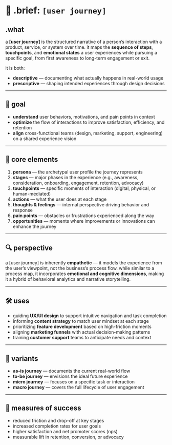 # 🧩 .brief: `[user journey]`

## .what
a **[user journey]** is the structured narrative of a person’s interaction with a product, service, or system over time. it maps the **sequence of steps**, **touchpoints**, and **emotional states** a user experiences while pursuing a specific goal, from first awareness to long-term engagement or exit.

it is both:
- **descriptive** — documenting what actually happens in real-world usage
- **prescriptive** — shaping intended experiences through design decisions

---

## 🎯 goal
- **understand** user behaviors, motivations, and pain points in context
- **optimize** the flow of interactions to improve satisfaction, efficiency, and retention
- **align** cross-functional teams (design, marketing, support, engineering) on a shared experience vision

---

## 🧱 core elements
1. **persona** — the archetypal user profile the journey represents
2. **stages** — major phases in the experience (e.g., awareness, consideration, onboarding, engagement, retention, advocacy)
3. **touchpoints** — specific moments of interaction (digital, physical, or human-mediated)
4. **actions** — what the user does at each stage
5. **thoughts & feelings** — internal perspective driving behavior and response
6. **pain points** — obstacles or frustrations experienced along the way
7. **opportunities** — moments where improvements or innovations can enhance the journey

---

## 🔍 perspective
a [user journey] is inherently **empathetic** — it models the experience from the user’s viewpoint, not the business’s process flow.
while similar to a process map, it incorporates **emotional and cognitive dimensions**, making it a hybrid of behavioral analytics and narrative storytelling.

---

## 🛠 uses
- guiding **UX/UI design** to support intuitive navigation and task completion
- informing **content strategy** to match user mindset at each stage
- prioritizing **feature development** based on high-friction moments
- aligning **marketing funnels** with actual decision-making patterns
- training **customer support** teams to anticipate needs and context

---

## 🔄 variants
- **as-is journey** — documents the current real-world flow
- **to-be journey** — envisions the ideal future experience
- **micro journey** — focuses on a specific task or interaction
- **macro journey** — covers the full lifecycle of user engagement

---

## 📏 measures of success
- reduced friction and drop-off at key stages
- increased completion rates for user goals
- higher satisfaction and net promoter scores (nps)
- measurable lift in retention, conversion, or advocacy
